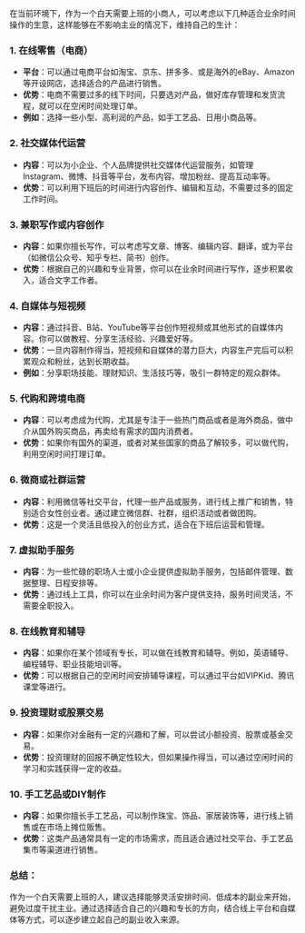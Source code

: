 在当前环境下，作为一个白天需要上班的小商人，可以考虑以下几种适合业余时间操作的生意，这样能够在不影响主业的情况下，维持自己的生计：

### 1. **在线零售（电商）**
   - **平台**：可以通过电商平台如淘宝、京东、拼多多、或是海外的eBay、Amazon等开设网店，选择适合的产品进行销售。
   - **优势**：电商不需要过多的线下时间，只要选对产品，做好库存管理和发货流程，就可以在空闲时间处理订单。
   - **例如**：选择一些小型、高利润的产品，如手工艺品、日用小商品等。

### 2. **社交媒体代运营**
   - **内容**：可以为小企业、个人品牌提供社交媒体代运营服务，如管理Instagram、微博、抖音等平台，发布内容、增加粉丝、提高互动率等。
   - **优势**：可以利用下班后的时间进行内容创作、编辑和互动，不需要过多的固定工作时间。

### 3. **兼职写作或内容创作**
   - **内容**：如果你擅长写作，可以考虑写文章、博客、编辑内容、翻译，或为平台（如微信公众号、知乎专栏、简书）创作。
   - **优势**：根据自己的兴趣和专业背景，你可以在业余时间进行写作，逐步积累收入，适合文字工作者。

### 4. **自媒体与短视频**
   - **内容**：通过抖音、B站、YouTube等平台创作短视频或其他形式的自媒体内容。你可以做教程、分享生活经验、兴趣爱好等。
   - **优势**：一旦内容制作得当，短视频和自媒体的潜力巨大，内容生产完后可以积累观众和粉丝，达到长期收益。
   - **例如**：分享职场技能、理财知识、生活技巧等，吸引一群特定的观众群体。

### 5. **代购和跨境电商**
   - **内容**：可以考虑成为代购，尤其是专注于一些热门商品或者是海外商品，做中介从国外购买商品，再卖给有需求的国内消费者。
   - **优势**：如果你有国外的渠道，或者对某些国家的商品了解较多，可以做代购，利用空闲时间打理订单。

### 6. **微商或社群运营**
   - **内容**：利用微信等社交平台，代理一些产品或服务，进行线上推广和销售，特别适合女性创业者。通过建立微信群、社群，组织活动或者做团购。
   - **优势**：这是一个灵活且低投入的创业方式，适合在下班后运营和管理。

### 7. **虚拟助手服务**
   - **内容**：为一些忙碌的职场人士或小企业提供虚拟助手服务，包括邮件管理、数据整理、日程安排等。
   - **优势**：通过线上工具，你可以在业余时间为客户提供支持，服务时间灵活，不需要全职投入。

### 8. **在线教育和辅导**
   - **内容**：如果你在某个领域有专长，可以做在线教育和辅导。例如，英语辅导、编程辅导、职业技能培训等。
   - **优势**：可以根据自己的空闲时间安排辅导课程，可以通过平台如VIPKid、腾讯课堂等进行。

### 9. **投资理财或股票交易**
   - **内容**：如果你对金融有一定的兴趣和了解，可以尝试小额投资、股票或基金交易。
   - **优势**：投资理财的回报不确定性较大，但如果操作得当，可以通过空闲时间的学习和实践获得一定的收益。

### 10. **手工艺品或DIY制作**
   - **内容**：如果你擅长手工艺品，可以制作珠宝、饰品、家居装饰等，进行线上销售或在市场上摊位贩售。
   - **优势**：这类产品通常具有一定的市场需求，而且适合通过社交平台、手工艺品集市等渠道进行销售。

### 总结：
作为一个白天需要上班的人，建议选择能够灵活安排时间、低成本的副业来开始，避免过度干扰主业。通过选择适合自己的兴趣和专长的方向，结合线上平台和自媒体等方式，可以逐步建立起自己的副业收入来源。